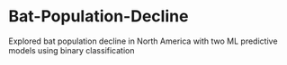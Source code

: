 # Bat-Population-Decline
Explored bat population decline in North America with two ML predictive models using binary classification
